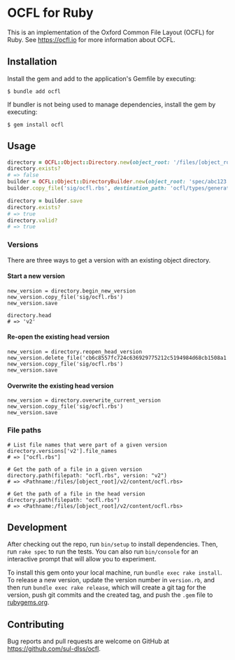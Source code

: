 # OCFL for Ruby

This is an implementation of the Oxford Common File Layout (OCFL) for Ruby.  See https://ocfl.io for more information about OCFL.


## Installation

Install the gem and add to the application's Gemfile by executing:

    $ bundle add ocfl

If bundler is not being used to manage dependencies, install the gem by executing:

    $ gem install ocfl

## Usage

```ruby
directory = OCFL::Object::Directory.new(object_root: '/files/[object_root]')
directory.exists?
# => false
builder = OCFL::Object::DirectoryBuilder.new(object_root: 'spec/abc123', id: 'http://example.com/abc123')
builder.copy_file('sig/ocfl.rbs', destination_path: 'ocfl/types/generated.rbs')

directory = builder.save
directory.exists?
# => true
directory.valid?
# => true
```

### Versions

There are three ways to get a version with an existing object directory.

#### Start a new version
```
new_version = directory.begin_new_version
new_version.copy_file('sig/ocfl.rbs')
new_version.save

directory.head
# => 'v2'
```

#### Re-open the existing head version
```
new_version = directory.reopen_head_version
new_version.delete_file('cb6c8557fc724c636929775212c5194984d68cb1508a1')
new_version.copy_file('sig/ocfl.rbs')
new_version.save
```

#### Overwrite the existing head version
```
new_version = directory.overwrite_current_version
new_version.copy_file('sig/ocfl.rbs')
new_version.save
```

### File paths
```
# List file names that were part of a given version
directory.versions['v2'].file_names
# => ["ocfl.rbs"]

# Get the path of a file in a given version
directory.path(filepath: "ocfl.rbs", version: "v2")
# => <Pathname:/files/[object_root]/v2/content/ocfl.rbs>

# Get the path of a file in the head version
directory.path(filepath: "ocfl.rbs")
# => <Pathname:/files/[object_root]/v2/content/ocfl.rbs>

```

## Development

After checking out the repo, run `bin/setup` to install dependencies. Then, run `rake spec` to run the tests. You can also run `bin/console` for an interactive prompt that will allow you to experiment.

To install this gem onto your local machine, run `bundle exec rake install`. To release a new version, update the version number in `version.rb`, and then run `bundle exec rake release`, which will create a git tag for the version, push git commits and the created tag, and push the `.gem` file to [rubygems.org](https://rubygems.org).

## Contributing

Bug reports and pull requests are welcome on GitHub at https://github.com/sul-dlss/ocfl.
